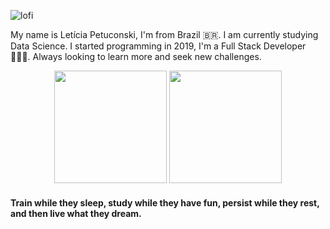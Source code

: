 ![lofi](https://user-images.githubusercontent.com/74278997/168444244-f1819593-471d-4db5-b000-f954cc0c1c0a.gif)

My name is Letícia Petuconski, I'm from Brazil 🇧🇷. I am currently studying Data Science. I started programming in 2019, I'm a Full Stack Developer 👩🏻‍💻.
Always looking to learn more and seek new challenges.

<div align="center">
    <img height="180em" src="https://github-readme-stats.vercel.app/api/top-langs/?username=lepetuconski&layout=compact&langs_count=7&theme=dracula" />
    <img height="180em" src="https://github-readme-stats.vercel.app/api?username=LePetuconski&show_icons=true&theme=dracula&include_all_commits=true&count_private=true" />
</div>


#### Train while they sleep, study while they have fun, persist while they rest, and then live what they dream.
